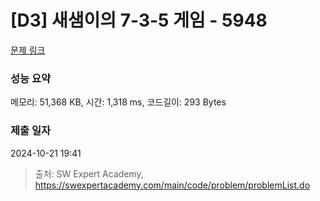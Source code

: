 # [D3] 새샘이의 7-3-5 게임 - 5948 

[문제 링크](https://swexpertacademy.com/main/code/problem/problemDetail.do?contestProbId=AWZ2IErKCwUDFAUQ) 

### 성능 요약

메모리: 51,368 KB, 시간: 1,318 ms, 코드길이: 293 Bytes

### 제출 일자

2024-10-21 19:41



> 출처: SW Expert Academy, https://swexpertacademy.com/main/code/problem/problemList.do